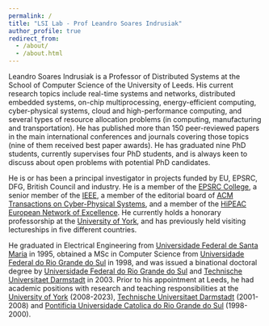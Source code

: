 ```yaml
---
permalink: /
title: "LSI Lab - Prof Leandro Soares Indrusiak"
author_profile: true
redirect_from: 
  - /about/
  - /about.html
---
```


Leandro Soares Indrusiak is a Professor of Distributed Systems at the School of Computer Science of the University of Leeds. His current research topics include real-time systems and networks, distributed embedded systems, on-chip multiprocessing, energy-efficient computing, cyber-physical systems, cloud and high-performance computing, and several types of resource allocation problems (in computing, manufacturing and transportation). He has published more than 150 peer-reviewed papers in the main international conferences and journals covering those topics (nine of them received best paper awards). He has graduated nine PhD students, currently supervises four PhD students, and is always keen to discuss about open problems with potential PhD candidates.

He is or has been a principal investigator in projects funded by EU, EPSRC, DFG, British Council and industry. He is a member of the [EPSRC College](https://www.ukri.org/councils/epsrc/guidance-for-reviewers/peer-review-college/), a senior member of the [IEEE](https://www.ieee.org/), a member of the editorial board of [ACM Transactions on Cyber-Physical Systems](https://dl.acm.org/journal/tcps/editorial-board), and a member of the [HiPEAC European Network of Excellence](https://www.hipeac.net/~indrusiak/). He currently holds a honorary professorship at the [University of York](https://www.cs.york.ac.uk/~lsi), and has previously held visiting lectureships in five different countries.

He graduated in Electrical Engineering from [Universidade Federal de Santa Maria](https://www.ufsm.br) in 1995, obtained a MSc in Computer Science from [Universidade Federal do Rio Grande do Sul](https://www.ufrgs.br) in 1998, and was issued a binational doctoral degree by  [Universidade Federal do Rio Grande do Sul](https://www.ufrgs.br)  and [Technische Universitaet Darmstadt](https://www.tu-darmstadt.de) in 2003. Prior to his appointment at Leeds, he had academic positions with research and teaching responsibilities at the [University of York](https://www.york.ac.uk) (2008-2023), [Technische Universitaet Darmstadt](https://www.tu-darmstadt.de) (2001-2008) and [Pontificia Universidade Catolica do Rio Grande do Sul](https://www.pucrs.br) (1998-2000).
